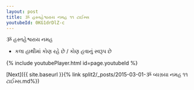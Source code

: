 ```yaml
---
layout: post
title: ૐ હસ્તહેશ્વરાય નમહ ૧૧ ટાઈમ્સ
youtubeId: 0KG1drDlZ-c
---
```

 
 
 ૐ હસ્તહેશ્વરાય નમહ  
 
 -  કલા હાથીમાં કોણ રહે છે / કોણ હવાનું સ્વરૂપ છે 
 
  
 
  
 
 
 
 
 
 


{% include youtubePlayer.html id=page.youtubeId %}
 
[Next]({{ site.baseurl }}{% link  split2/_posts/2015-03-01-ૐ વ્યગ્રયા નમહ ૧૧ ટાઈમ્સ.md%})
 

